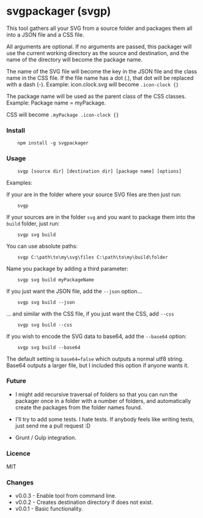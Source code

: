 # svgpackager (svgp)

This tool gathers all your SVG from a source folder and packages them all into a JSON file and a CSS file.

All arguments are optional. If no arguments are passed, this packager will use the current working directory as the source and destination, and the name of the directory will become the package name.

The name of the SVG file will become the key in the JSON file and the class name in the CSS file.
If the file name has a dot (.), that dot will be replaced with a dash (-).
Example:
icon.clock.svg will become `.icon-clock {}`

The package name will be used as the parent class of the CSS classes.
Example:
Package name = myPackage.

CSS will become `.myPackage .icon-clock {}`

### Install
```
    npm install -g svgpackager
```

### Usage
```
    svgp [source dir] [destination dir] [package name] [options]
```

Examples:

If your are in the folder where your source SVG files are then just run:
```
    svgp
```

If your sources are in the folder `svg` and you want to package them into the `build` folder, just run:
```
    svgp svg build
```

You can use absolute paths:
```
    svgp C:\path\to\my\svg\files C:\path\to\my\build\folder
```

Name you package by adding a third parameter:
```
    svgp svg build myPackageName
```

If you just want the JSON file, add the `--json` option...
```
    svgp svg build --json
```

... and similar with the CSS file, if you just want the CSS, add `--css`
```
    svgp svg build --css
```

If you wish to encode the SVG data to base64, add the `--base64` option:
```
    svgp svg build --base64
```
The default setting is `base64=false` which outputs a normal utf8 string. Base64 outputs a larger file, but I included this option if anyone wants it.


### Future
* I might add recursive traversal of folders so that you can run the packager once in a folder with a number of folders, and automatically create the packages from the folder names found.

* I'll try to add some tests. I hate tests. If anybody feels like writing tests, just send me a pull request :D

* Grunt / Gulp integration.


### Licence
MIT

### Changes
* v0.0.3 - Enable tool from command line.
* v0.0.2 - Creates destination directory if does not exist.
* v0.0.1 - Basic functionality.

